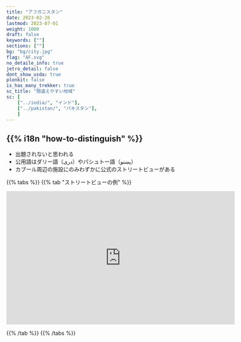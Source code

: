 ```yaml
---
title: "アフガニスタン"
date: 2023-02-26
lastmod: 2023-07-01
weight: 1000
draft: false
keywords: [""]
sections: [""]
bg: "bg/city.jpg"
flag: "AF.svg"
no_detaile_info: true
jetro_detail: false
dont_show_usda: true
plonkit: false
is_has_many_trekker: true
sc_title: "間違えやすい地域"
sc: [
    ["../india/", "インド"],
    ["../pakistan/", "パキスタン"],
    ]
---
```


<div class="main-desciption country-description">
    <h2 class="section-title">{{% i18n "how-to-distinguish" %}}</h2>
    <ul class="rule-list">
        <li class="no-evidence">出題されないと思われる</li>
        <li>公用語はダリー語（دری）やパシュトー語（پښتو）</li>
        <li>カブール周辺の施設にのみわずかに公式のストリートビューがある</li>
    </ul>
</div>


{{% tabs %}}
{{% tab "ストリートビューの例" %}}

<div class="googlemap-if">
<iframe src="https://www.google.com/maps/embed?pb=!4v1693651195471!6m8!1m7!1s04_I7GqLEsUAAAQrCUkmfg!2m2!1d34.51776132653179!2d69.18160731556539!3f359.4678782383149!4f1.2792622531144104!5f0.7820865974627469" width="600" height="350" style="border:0;" allowfullscreen="" loading="lazy" referrerpolicy="no-referrer-when-downgrade"></iframe>
</div>

{{% /tab %}}
{{% /tabs %}}